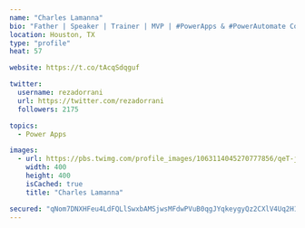 ```yaml
---
name: "Charles Lamanna"
bio: "Father | Speaker | Trainer | MVP | #PowerApps & #PowerAutomate Community Super User | YouTuber Right-pointing triangle http://youtube.com/c/rezadorrani | Learn - Share - Clockwise rightwards and leftwards open circle arrows"
location: Houston, TX
type: "profile"
heat: 57

website: https://t.co/tAcqSdqguf

twitter:
  username: rezadorrani
  url: https://twitter.com/rezadorrani
  followers: 2175

topics:
  - Power Apps

images:
  - url: https://pbs.twimg.com/profile_images/1063114045270777856/qeT-jpWr_400x400.jpg
    width: 400
    height: 400
    isCached: true
    title: "Charles Lamanna"

secured: "qNom7DNXHFeu4LdFQLlSwxbAMSjwsMFdwPVuB0qgJYqkeygyQz2CXlV4Uq2H1/grinYgNTV46IuZSWG2cnwh6L8pzpT1TmI1BhFXsBjvL9jxkQJMLi2LjUMq2PTPswzhY3hMt7X0NEGNrzI9Gbcu8xzlC2vzsqQmDY8zVY+1zC7+wXUMhorX6pJllFb1P3qyrNkFJ0RNQeeCmL9RKleyajrROGTD6hEzwkU41MWnXJr01xMwOqB8EGNbr3OSKn+EWdv7dLMDzvP7P4aIkDVzu7AXvDzTd3elG4zGZM8QCxy58hOTjzF4J3eyGNhYxUcxP1ar66WAFLUeE11Bv1e1Ce4Tk4sNn0va3EMKbm4l5AZjQ6i0biBYNJ/eu4aD+Ts9FMuRZzVIauGWNY1xOR9NCtH3u992arodqgrZEUyZmZY=;wICb5JpAQc6k6Z1ZJRHAng=="
---
```


